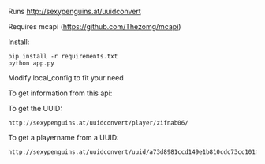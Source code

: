 Runs http://sexypenguins.at/uuidconvert

Requires mcapi (https://github.com/Thezomg/mcapi)


Install: 

    pip install -r requirements.txt
    python app.py

Modify local_config to fit your need


To get information from this api:

To get the UUID: 

    http://sexypenguins.at/uuidconvert/player/zifnab06/

To get a playername from a UUID:

    http://sexypenguins.at/uuidconvert/uuid/a73d8981ccd149e1b810cdc73cc101f1/
